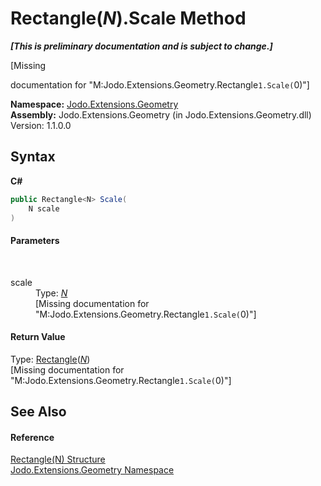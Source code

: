 # Rectangle(*N*).Scale Method 
 _**\[This is preliminary documentation and is subject to change.\]**_

\[Missing <summary> documentation for "M:Jodo.Extensions.Geometry.Rectangle`1.Scale(`0)"\]

**Namespace:**&nbsp;<a href="N_Jodo_Extensions_Geometry">Jodo.Extensions.Geometry</a><br />**Assembly:**&nbsp;Jodo.Extensions.Geometry (in Jodo.Extensions.Geometry.dll) Version: 1.1.0.0

## Syntax

**C#**<br />
``` C#
public Rectangle<N> Scale(
	N scale
)
```


#### Parameters
&nbsp;<dl><dt>scale</dt><dd>Type: <a href="T_Jodo_Extensions_Geometry_Rectangle_1">*N*</a><br />\[Missing <param name="scale"/> documentation for "M:Jodo.Extensions.Geometry.Rectangle`1.Scale(`0)"\]</dd></dl>

#### Return Value
Type: <a href="T_Jodo_Extensions_Geometry_Rectangle_1">Rectangle</a>(<a href="T_Jodo_Extensions_Geometry_Rectangle_1">*N*</a>)<br />\[Missing <returns> documentation for "M:Jodo.Extensions.Geometry.Rectangle`1.Scale(`0)"\]

## See Also


#### Reference
<a href="T_Jodo_Extensions_Geometry_Rectangle_1">Rectangle(N) Structure</a><br /><a href="N_Jodo_Extensions_Geometry">Jodo.Extensions.Geometry Namespace</a><br />